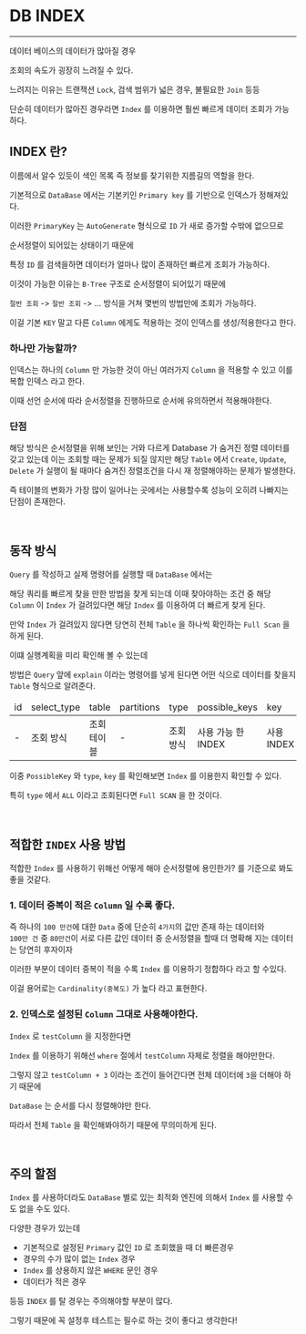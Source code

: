 # DB INDEX
*** 

데이터 베이스의 데이터가 많아질 경우

조회의 속도가 굉장히 느려질 수 있다.

느려지는 이유는 트랜잭션 `Lock`, 검색 범위가 넓은 경우, 불필요한 `Join` 등등

단순히 데이터가 많아진 경우라면 `Index` 를 이용하면 훨씬 빠르게 데이터 조회가 가능하다.



## INDEX 란?

이름에서 알수 있듯이 색인 목록 즉 정보를 찾기위한 지름길의 역할을 한다.

기본적으로 `DataBase` 에서는 기본키인 `Primary key` 를 기반으로 인덱스가 정해져있다.

이러한 `PrimaryKey` 는 `AutoGenerate` 형식으로 `ID` 가 새로 증가할 수밖에 없으므로

순서정렬이 되어있는 상태이기 때문에

특정 `ID` 를 검색을하면 데이터가 얼마나 많이 존재하던 빠르게 조회가 가능하다.


이것이 가능한 이유는 `B-Tree` 구조로 순서정렬이 되어있기 때문에

`절반 조회` -> `절반 조회` -> ... 방식을 거쳐 몇번의 방법만에 조회가 가능하다.


이걸 기본 `KEY` 말고 다른 `Column` 에게도 적용하는 것이 인덱스를 생성/적용한다고 한다.


### 하나만 가능할까?

인덱스는 하나의 `Column` 만 가능한 것이 아닌 여러가지 `Column` 을 적용할 수 있고 이를 복합 인덱스 라고 한다.

이때 선언 순서에 따라 순서정렬을 진행하므로 순서에 유의하면서 적용해야한다.

### 단점
해당 방식은 순서정렬을 위해 보인는 거와 다르게 Database 가 숨겨진 정렬 데이터를 갖고 있는데
이는 조회할 때는 문제가 되질 않지만
해당 `Table` 에서 `Create`, `Update`, `Delete` 가 실행이 될 때마다
숨겨진 정렬조건을 다시 재 정렬해야하는 문제가 발생한다.

즉 테이블의 변화가 가장 많이 일어나는 곳에서는 사용할수록 성능이 오히려 나빠지는 단점이 존재한다.



<br>

## 동작 방식
`Query` 를 작성하고 실제 명령어를 실행할 때 `DataBase` 에서는

해당 쿼리를 빠르게 찾을 만한 방법을 찾게 되는데 이때 찾아야하는 조건 중
해당 `Column` 이 `Index` 가 걸려있다면 해당 `Index` 를 이용하여 더 빠르게 찾게 된다.

만약 `Index` 가 걸려있지 않다면 당연히 전체 `Table` 을 하나씩 확인하는 `Full Scan` 을 하게 된다.

이떄 실행계획을 미리 확인해 볼 수 있는데

방법은 `Query` 앞에 `explain` 이라는 명령어를 넣게 된다면
어떤 식으로 데이터를 찾을지 `Table` 형식으로 알려준다.

<table>
<thead>
    <tr>
        <td>id</td>
        <td>select_type</td>
        <td>table</td>
        <td>partitions</td>
        <td>type</td>
        <td>possible_keys</td>
        <td>key</td>
        <td>key_len</td>
        <td>ref</td>
        <td>rows</td>
        <td>filtered</td>
        <td>Extra</td>
    </tr>
</thead>
<tbody>
    <tr>
        <td>-</td>
        <td>조회 방식</td>
        <td>조회 테이블</td>
        <td>-</td>
        <td>조회 방식</td>
        <td>사용 가능 한 INDEX</td>
        <td>사용 INDEX</td>
        <td>index Key 길이</td>
        <td>-</td>
        <td>-</td>
        <td>-</td>
        <td>-</td>
    </tr>
</tbody>
</table>



이중 `PossibleKey` 와 `type`, `key` 를 확인해보면 `Index` 를 이용한지 확인할 수 있다.

특히
`type` 에서 `ALL` 이라고 조회된다면 `Full SCAN` 을 한 것이다.

<br>


## 적합한 `INDEX` 사용 방법

적합한 `Index` 를 사용하기 위해선 어떻게 해야 순서정렬에 용인한가? 를 기준으로 봐도 좋을 것같다.

### 1. 데이터 중복이 적은 `Column` 일 수록 좋다.

즉 하나의 `100 만건`에 대한 `Data` 중에 단순히 `4가지`의 값만 존재 하는 데이터와  
`100만 건` 중  `80만건`이 서로 다른 값인 데이터 중 순서정렬을 할때 더 명확해 지는 데이터는
당연히 후자이자

이러한 부분이 데이터 중복이 적을 수록 `Index` 를 이용하기 정합하다 라고 할 수있다.

이걸 용어로는 `Cardinality(중복도)` 가 높다 라고 표현한다.


### 2. 인덱스로 설정된 `Column` 그대로 사용해야한다.

`Index` 로 `testColumn` 을 지정한다면

`Index` 를 이용하기 위해선 `where` 절에서 `testColumn` 자체로 정렬을 해야만한다.


그렇지 않고 `testColumn + 3` 이라는 조건이 들어간다면 전체 데이터에 `3`을 더해야 하기 때문에

`DataBase` 는 순서를 다시 정렬해야만 한다.

따라서 전체 `Table` 을 확인해봐야하기 때문에 무의미하게 된다.


<br>


## 주의 할점 

`Index` 를 사용하더라도 `DataBase` 별로 있는 최적화 엔진에 의해서
`Index` 를 사용할 수도 없을 수도 있다.

다양한 경우가 있는데 

* 기본적으로 설정된 `Primary` 값인 `ID` 로 조회했을 때 더 빠른경우
* 경우의 수가 많이 없는 `Index` 경우
* `Index` 를 상용하지 않은 `WHERE` 문인 경우
* 데이터가 적은 경우 


등등 `INDEX` 를 탈 경우는 주의해야할 부분이 많다.

그렇기 때문에 꼭 설정후 테스트는 필수로 하는 것이 좋다고 생각한다!


